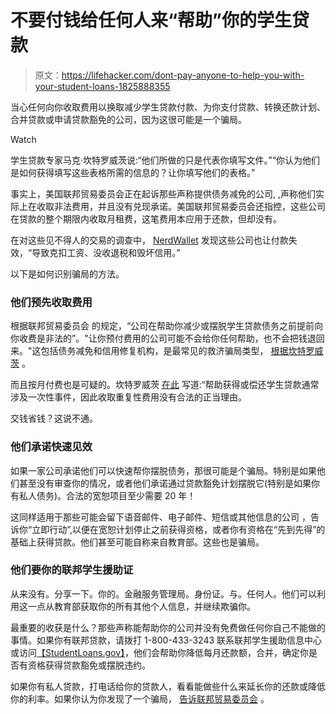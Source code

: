 # 不要付钱给任何人来“帮助”你的学生贷款

> 原文：<https://lifehacker.com/dont-pay-anyone-to-help-you-with-your-student-loans-1825888355>

当心任何向你收取费用以换取减少学生贷款付款、为你支付贷款、转换还款计划、合并贷款或申请贷款豁免的公司，因为这很可能是一个骗局。

Watch

学生贷款专家马克·坎特罗威茨说:“他们所做的只是代表你填写文件。”“你认为他们是如何获得填写这些表格所需的信息的？让你填写他们的表格。”

事实上，美国联邦贸易委员会正在起诉那些声称提供债务减免的公司, ,声称他们实际上在收取非法费用，并且没有兑现承诺。美国联邦贸易委员会还指控，这些公司在贷款的整个期限内收取月租费，这笔费用本应用于还款，但却没有。

在对这些见不得人的交易的调查中， [NerdWallet](https://www.nerdwallet.com/blog/loans/student-loans/debt-relief-companies-prey-student-borrowers/) 发现这些公司也让付款失效，“导致克扣工资、没收退税和毁坏信用。”

以下是如何识别骗局的方法。

### 他们预先收取费用

根据联邦贸易委员会 的规定，“公司在帮助你减少或摆脱学生贷款债务之前提前向你收费是非法的”。"让你预付费用的公司可能不会给你任何帮助，也不会把钱退回来。"这包括债务减免和信用修复机构，是最常见的救济骗局类型， [根据坎特罗威茨](http://www.privatestudentloans.guru/loan-scams.html) 。

而且按月付费也是可疑的。坎特罗威茨 [在此](https://www.cappex.com/hq/articles-and-advice/financial-aid/student-loans/Six-Signs-of-a-Student-Loan-Scam) 写道:“帮助获得或偿还学生贷款通常涉及一次性事件，因此收取重复性费用没有合法的正当理由。

交钱省钱？这说不通。

### 他们承诺快速见效

如果一家公司承诺他们可以快速帮你摆脱债务，那很可能是个骗局。特别是如果他们甚至没有审查你的情况，或者他们承诺通过贷款豁免计划摆脱它(特别是如果你有私人债务)。合法的宽恕项目至少需要 20 年！

这同样适用于那些可能会留下语音邮件、电子邮件、短信或其他信息的公司 ，告诉你“立即行动”,以便在宽恕计划停止之前获得资格，或者你有资格在“先到先得”的基础上获得贷款。他们甚至可能自称来自教育部。这些也是骗局。

### 他们要你的联邦学生援助证

从来没有。分享一下。你的。金融服务管理局。身份证。与。任何人。他们可以利用这一点从教育部获取你的所有其他个人信息，并继续欺骗你。

最重要的收获是什么？那些声称能帮助你的公司并没有免费做任何你自己不能做的事情。如果你有联邦贷款，请拨打 1-800-433-3243 联系联邦学生援助信息中心或访问[【StudentLoans.gov】](https://studentloans.gov/myDirectLoan/index.action)，他们会帮助你降低每月还款额，合并，确定你是否有资格获得贷款豁免或摆脱违约。

如果你有私人贷款，打电话给你的贷款人，看看能做些什么来延长你的还款或降低你的利率。如果你认为你发现了一个骗局， [告诉联邦贸易委员会](https://www.ftccomplaintassistant.gov/#crnt&panel1-1) 。